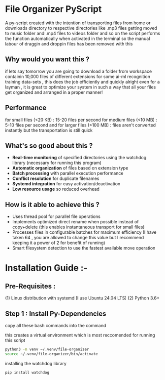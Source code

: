 # File Organizer PyScript

A py-script created with the intention of transporting files from home or downloads directory to respective directories like .mp3 files getting moved to music folder and .mp4 files to videos folder and so on
the script performs the function automatically when activated in the terminal so the manual labour of draggin and droppin files has been removed with this 

## Why would you want this ?

if lets say tomorrow you are going to download a folder from workspace containin 10,000 files of different extensions for some ai-ml recognition training data-sets , this does the job efficiently and quickly 
alright even for a layman , it is great to optimize your system in such a way that all your files get organized and arranged in a proper manner!

## Performance 

for small files (<20 KB) : 15-20 files per second
for medium files (<10 MB) : 5-10 files per second
and for larger files (>100 MB) : files aren't converted instantly but the transportation is still quick

## What's so good about this ?

- **Real-time monitoring** of specified directories using the watchdog library (necessary for running this program)
- **Automatic organization** of files based on extension type
- **Batch processing** with parallel execution performance
- **Conflict resolution** for duplicate filenames
- **Systemd integration** for easy activation/deactivation
- **Low resource usage** so reduced overhead

## How is it able to achieve this ?

- Uses thread pool for parallel file operations
- Implements optimized direct rename when possible instead of copy+delete (this enables instantaneous transport for small files)
- Processes files in configurable batches for maximum efficiency (I have taken 64 , you are allowed to change this value but I recommend keeping it a power of 2 for benefit of running)
- Smart filesystem detection to use the fastest available move operation

# Installation Guide :-

## Pre-Requisites :
(1) Linux distribution with systemd (I use Ubuntu 24.04 LTS)
(2) Python 3.6+

## Step 1 : Install Py-Dependencies

copy all these bash commands into the command 

this creates a virtual environment which is most reccomended for running this script

```bash
python3 -m venv ~/.venv/file-organizer
source ~/.venv/file-organizer/bin/activate
```

installing the watchdog library

```bash
pip install watchdog
```

